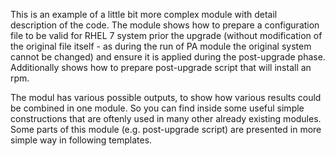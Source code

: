 This is an example of a little bit more complex module with detail description
of the code. The module shows how to prepare a configuration file to be valid
for RHEL 7 system prior the upgrade (without modification of the original file
itself - as during the run of PA module the original system cannot be changed)
and ensure it is applied during the post-upgrade phase. Additionally shows how
to prepare post-upgrade script that will install an rpm.

The modul has various possible outputs, to show how various results could be
combined in one module. So you can find inside some useful simple constructions
that are oftenly used in many other already existing modules. Some parts
of this module (e.g. post-upgrade script) are presented in more simple way
in following templates.
